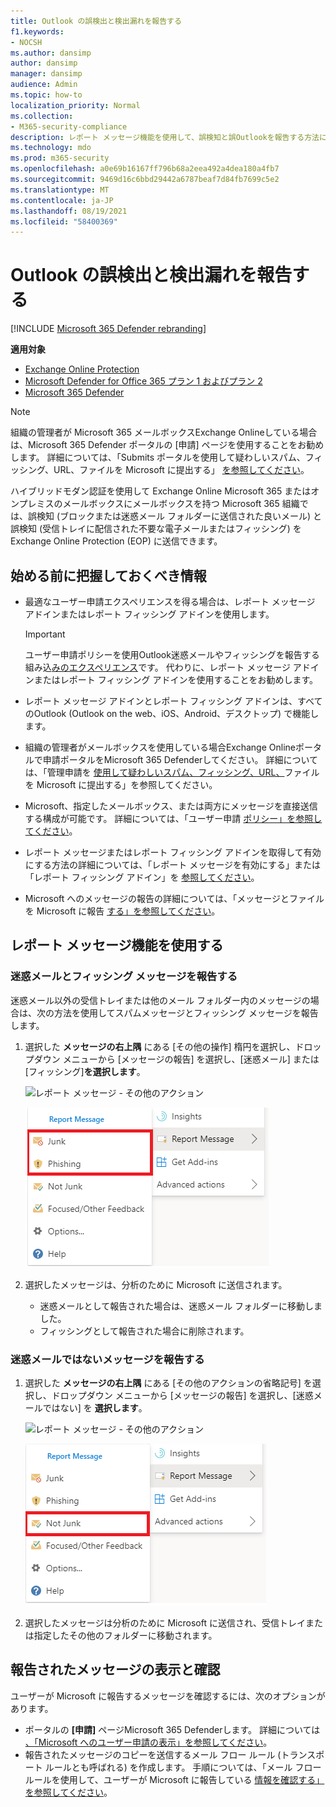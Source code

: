 ```yaml
---
title: Outlook の誤検出と検出漏れを報告する
f1.keywords:
- NOCSH
ms.author: dansimp
author: dansimp
manager: dansimp
audience: Admin
ms.topic: how-to
localization_priority: Normal
ms.collection:
- M365-security-compliance
description: レポート メッセージ機能を使用して、誤検知と誤Outlookを報告する方法について学習します。
ms.technology: mdo
ms.prod: m365-security
ms.openlocfilehash: a0e69b16167ff796b68a2eea492a4dea180a4fb7
ms.sourcegitcommit: 9469d16c6bbd29442a6787beaf7d84fb7699c5e2
ms.translationtype: MT
ms.contentlocale: ja-JP
ms.lasthandoff: 08/19/2021
ms.locfileid: "58400369"
---
```

# <a name="report-false-positives-and-false-negatives-in-outlook"></a>Outlook の誤検出と検出漏れを報告する

[!INCLUDE [Microsoft 365 Defender rebranding](../includes/microsoft-defender-for-office.md)]

**適用対象**
- [Exchange Online Protection](exchange-online-protection-overview.md)
- [Microsoft Defender for Office 365 プラン 1 およびプラン 2](defender-for-office-365.md)
- [Microsoft 365 Defender](../defender/microsoft-365-defender.md)

> [!NOTE]
> 組織の管理者が Microsoft 365 メールボックスExchange Onlineしている場合は、Microsoft 365 Defender ポータルの [申請] ページを使用することをお勧めします。 詳細については、「Submits ポータルを使用して疑わしいスパム、フィッシング、URL、ファイルを Microsoft に提出する」 [を参照してください](admin-submission.md)。

ハイブリッドモダン認証を使用して Exchange Online Microsoft 365 またはオンプレミスのメールボックスにメールボックスを持つ Microsoft 365 組織では、誤検知 (ブロックまたは迷惑メール フォルダーに送信された良いメール) と誤検知 (受信トレイに配信された不要な電子メールまたはフィッシング) を Exchange Online Protection (EOP) に送信できます。

## <a name="what-do-you-need-to-know-before-you-begin"></a>始める前に把握しておくべき情報

- 最適なユーザー申請エクスペリエンスを得る場合は、レポート メッセージ アドインまたはレポート フィッシング アドインを使用します。

  > [!IMPORTANT]
  > ユーザー申請ポリシーを使用Outlook迷惑メールやフィッシングを報告する組み込[みのエクスペリエンス](./user-submission.md)です。 代わりに、レポート メッセージ アドインまたはレポート フィッシング アドインを使用することをお勧めします。

- レポート メッセージ アドインとレポート フィッシング アドインは、すべてのOutlook (Outlook on the web、iOS、Android、デスクトップ) で機能します。

- 組織の管理者がメールボックスを使用している場合Exchange Onlineポータルで申請ポータルをMicrosoft 365 Defenderしてください。 詳細については、「管理申請を [使用して疑わしいスパム、フィッシング、URL、](admin-submission.md)ファイルを Microsoft に提出する」を参照してください。

- Microsoft、指定したメールボックス、または両方にメッセージを直接送信する構成が可能です。 詳細については、「ユーザー申請 [ポリシー」を参照してください](user-submission.md)。

- レポート メッセージまたはレポート フィッシング アドインを取得して有効にする方法の詳細については、「レポート メッセージを有効にする」または「レポート フィッシング アドイン」を [参照してください](enable-the-report-message-add-in.md)。

- Microsoft へのメッセージの報告の詳細については、「メッセージとファイルを Microsoft に報告 [する」を参照してください](report-junk-email-messages-to-microsoft.md)。

## <a name="use-the-report-message-feature"></a>レポート メッセージ機能を使用する

### <a name="report-junk-and-phishing-messages"></a>迷惑メールとフィッシング メッセージを報告する

迷惑メール以外の受信トレイまたは他のメール フォルダー内のメッセージの場合は、次の方法を使用してスパムメッセージとフィッシング メッセージを報告します。

1. 選択した **メッセージの右上隅** にある [その他の操作] 楕円を選択し、ドロップダウン メニューから [メッセージの報告] を選択し、[迷惑メール] または [フィッシング]**を選択します**。

   ![レポート メッセージ - その他のアクション](../../media/report-message-more-actions.png)

   ![レポート メッセージ - 迷惑メールとフィッシング](../../media/report-message-junk-phishing.png)

2. 選択したメッセージは、分析のために Microsoft に送信されます。
   - 迷惑メールとして報告された場合は、迷惑メール フォルダーに移動しました。
   - フィッシングとして報告された場合に削除されます。

### <a name="report-messages-that-are-not-junk"></a>迷惑メールではないメッセージを報告する

1. 選択した **メッセージの右上隅** にある [その他のアクションの省略記号] を選択し、ドロップダウン メニューから [メッセージの報告] を選択し、[迷惑メールではない] を **選択します**。

   ![レポート メッセージ - その他のアクション](../../media/report-message-more-actions.png)

   ![レポート メッセージ - 迷惑メールではない](../../media/report-message-not-junk.png)

2. 選択したメッセージは分析のために Microsoft に送信され、受信トレイまたは指定したその他のフォルダーに移動されます。

## <a name="view-and-review-reported-messages"></a>報告されたメッセージの表示と確認

ユーザーが Microsoft に報告するメッセージを確認するには、次のオプションがあります。

- ポータルの **[申請]** ページMicrosoft 365 Defenderします。 詳細については [、「Microsoft へのユーザー申請の表示」を参照してください](admin-submission.md#view-user-submissions-to-microsoft)。
- 報告されたメッセージのコピーを送信するメール フロー ルール (トランスポート ルールとも呼ばれる) を作成します。 手順については、「メール フロー ルールを使用して、ユーザーが Microsoft に報告している [情報を確認する」を参照してください](/exchange/security-and-compliance/mail-flow-rules/use-rules-to-see-what-users-are-reporting-to-microsoft)。
